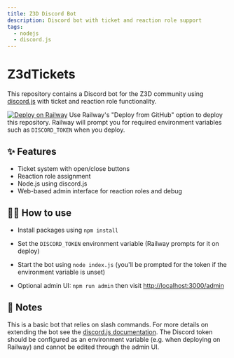 ```yaml
---
title: Z3D Discord Bot
description: Discord bot with ticket and reaction role support
tags:
  - nodejs
  - discord.js
---
```


# Z3dTickets

This repository contains a Discord bot for the Z3D community using [discord.js](https://discord.js.org/) with ticket and reaction role functionality.

[![Deploy on Railway](https://railway.app/button.svg)](https://railway.app/new)
Use Railway's "Deploy from GitHub" option to deploy this repository. Railway will
prompt you for required environment variables such as `DISCORD_TOKEN` when you
deploy.

## ✨ Features

- Ticket system with open/close buttons
- Reaction role assignment
- Node.js using discord.js
- Web-based admin interface for reaction roles and debug


## 💁‍♀️ How to use

- Install packages using `npm install`

- Set the `DISCORD_TOKEN` environment variable (Railway prompts for it on deploy)

- Start the bot using `node index.js` (you'll be prompted for the token if the
  environment variable is unset)
- Optional admin UI: `npm run admin` then visit <http://localhost:3000/admin>

## 📝 Notes

This is a basic bot that relies on slash commands. For more details on extending the bot see the [discord.js documentation](https://discord.js.org/#/docs/main/stable/general/welcome).
The Discord token should be configured as an environment variable (e.g. when deploying on Railway) and cannot be edited through the admin UI.
